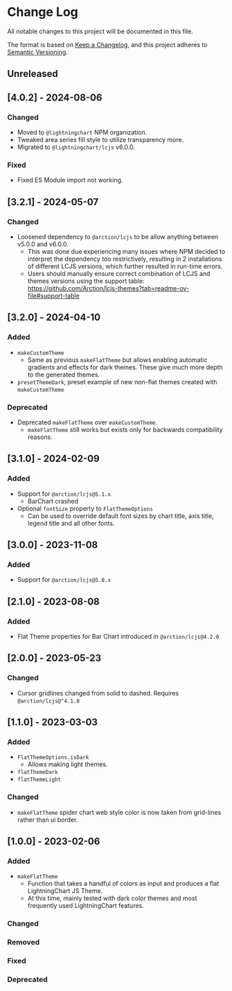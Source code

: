 # Change Log

All notable changes to this project will be documented in this file.

The format is based on [Keep a Changelog](https://keepachangelog.com/en/1.0.0/),
and this project adheres to [Semantic Versioning](https://semver.org/spec/v2.0.0.html).

## Unreleased

## [4.0.2] - 2024-08-06

### Changed

-   Moved to `@lightningchart` NPM organization.
-   Tweaked area series fill style to utilize transparency more.
-   Migrated to `@lightningchart/lcjs` v6.0.0.

### Fixed

-   Fixed ES Module import not working.

## [3.2.1] - 2024-05-07

### Changed

-   Loosened dependency to `@arction/lcjs` to be allow anything between v5.0.0 and v6.0.0.
    -   This was done due experiencing many issues where NPM decided to interpret the dependency too restrictively, resulting in 2 installations of different LCJS versions, which further resulted in run-time errors.
    -   Users should manually ensure correct combination of LCJS and themes versions using the support table: https://github.com/Arction/lcjs-themes?tab=readme-ov-file#support-table

## [3.2.0] - 2024-04-10

### Added

-   `makeCustomTheme`
    -   Same as previous `makeFlatTheme` but allows enabling automatic gradients and effects for dark themes. These give much more depth to the generated themes.
-   `presetThemeDark`, preset example of new non-flat themes created with `makeCustomTheme`

### Deprecated

-   Deprecated `makeFlatTheme` over `makeCustomTheme`.
    -   `makeFlatTheme` still works but exists only for backwards compatibility reasons.

## [3.1.0] - 2024-02-09

### Added

-   Support for `@arction/lcjs@5.1.x`
    -   BarChart crashed
-   Optional `fontSize` property to `FlatThemeOptions`
    -   Can be used to override default font sizes by chart title, axis title, legend title and all other fonts.

## [3.0.0] - 2023-11-08

### Added

-   Support for `@arction/lcjs@5.0.x`

## [2.1.0] - 2023-08-08

### Added

-   Flat Theme properties for Bar Chart introduced in `@arction/lcjs@4.2.0`

## [2.0.0] - 2023-05-23

### Changed

-   Cursor gridlines changed from solid to dashed. Requires `@arction/lcjs@^4.1.0`

## [1.1.0] - 2023-03-03

### Added

-   `FlatThemeOptions.isDark`
    -   Allows making light themes.
-   `flatThemeDark`
-   `flatThemeLight`

### Changed

-   `makeFlatTheme` spider chart web style color is now taken from grid-lines rather than ui border.

## [1.0.0] - 2023-02-06

### Added

-   `makeFlatTheme`
    -   Function that takes a handful of colors as input and produces a flat LightningChart JS Theme.
    -   At this time, mainly tested with dark color themes and most frequently used LightningChart features.

### Changed

### Removed

### Fixed

### Deprecated
